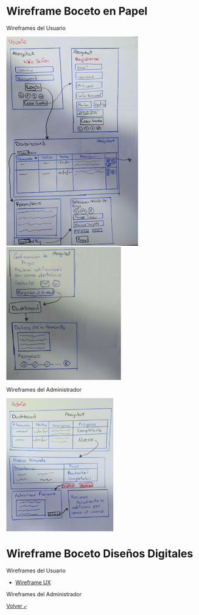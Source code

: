 # Wireframe Boceto en Papel

Wireframes del Usuario

<img src="../images/abogabot1.jpg" alt="WireframeUsuario" height="550">

<img src="../images/abogabot2.jpg" alt="WireframeUsuario" height="350">

Wireframes del Administrador

<img src="../images/abogabot3.jpg" alt="WireframeAdmin" height="350">

# Wireframe Boceto Diseños Digitales

Wireframes del Usuario

- [Wireframe UX](../files/AbogabotWireframe.pdf)

Wireframes del Administrador

[Volver &ldca;](/Front/Practica1/README.md "Regresar a página anterior")